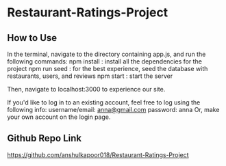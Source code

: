 # Restaurant-Ratings-Project

## How to Use
In the terminal, navigate to the directory containing app.js, and run the following commands: 
npm install : install all the dependencies for the project
npm run seed : for the best experience, seed the database with restaurants, users, and reviews
npm start : start the server

Then, navigate to localhost:3000 to experience our site. 

If you'd like to log in to an existing account, feel free to log using the following info: 
username/email: anna@gmail.com
password: anna
Or, make your own account on the login page. 

## Github Repo Link
https://github.com/anshulkapoor018/Restaurant-Ratings-Project